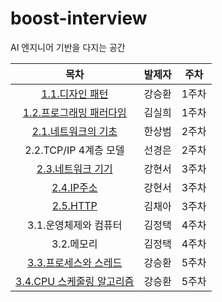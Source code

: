 # boost-interview
AI 엔지니어 기반을 다지는 공간  

|목차|발제자|주차|
|:--:|:--:|:--:|
|[1.1.디자인 패턴](./1장/1.1%20디자인패턴.md)|강승환|1주차|
|[1.2.프로그래밍 패러다임](./1장/1.2%20프로그래밍%20패러다임.md)|김실희|1주차|
|[2.1.네트워크의 기초](https://hsb422.tistory.com/entry/CS-%EB%84%A4%ED%8A%B8%EC%9B%8C%ED%81%AC)|한상범|2주차|
|2.2.TCP/IP 4계층 모델|선경은|2주차|
|[2.3.네트워크 기기](./2장/2.3%20네트워크%20기기.md)|강현서|3주차|
|[2.4.IP주소](./2장/2.4%20IP%20주소.md)|강현서|3주차|
|[2.5.HTTP](https://hi-cod.tistory.com/46)|김채아|3주차|
|3.1.운영체제와 컴퓨터|김정택|4주차|
|3.2.메모리|김정택|4주차|
|[3.3.프로세스와 스레드](./3장/3.3%20프로세스와%20스레드.md)|강승환|5주차|
|[3.4.CPU 스케줄링 알고리즘](3장/3.4%20CPU%20스케줄링%20알고리즘.md)|강승환|5주차|
